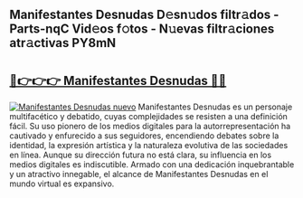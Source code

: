 ## Manifestantes Desnudas D𝚎sn𝚞dos filtr𝚊dos - Parts-nqC Vid𝚎os f𝚘tos - N𝚞evas filtr𝚊ciones atr𝚊ctivas PY8mN

# <h2><a href="http://mb19pm.tromn.icu/?c=Manifestantes+Desnudas">🔗👉👉👉 Manifestantes Desnudas 🔗🔗</a></h2>

[![Manifestantes Desnudas nuevo](https://i.imgur.com/pEAQMta.gif)](http://mb19pm.tromn.icu/?c=Manifestantes+Desnudas)
Manifestantes Desnudas es un personaje multifacético y debatido, cuyas complejidades se resisten a una definición fácil.  Su uso pionero de los medios digitales para la autorrepresentación ha cautivado y enfurecido a sus seguidores, encendiendo debates sobre la identidad, la expresión artística y la naturaleza evolutiva de las sociedades en línea. Aunque su dirección futura no está clara, su influencia en los medios digitales es indiscutible. Armado con una dedicación inquebrantable y un atractivo innegable, el alcance de Manifestantes Desnudas en el mundo virtual es expansivo.
